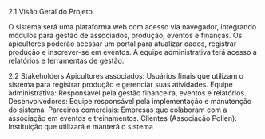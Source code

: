 2.1 Visão Geral do Projeto

O sistema será uma plataforma web com acesso via navegador, integrando módulos para gestão de associados, produção, eventos e finanças. Os apicultores poderão acessar um portal para atualizar dados, registrar produção e inscrever-se em eventos. A equipe administrativa terá acesso a relatórios e ferramentas de gestão.

2.2 Stakeholders
Apicultores associados: Usuários finais que utilizam o sistema para registrar produção e gerenciar suas atividades.
Equipe administrativa: Responsável pela gestão financeira, eventos e relatórios.
Desenvolvedores: Equipe responsável pela implementação e manutenção do sistema.
Parceiros comerciais: Empresas que colaboram com a associação em eventos e treinamentos.
Clientes (Associação Pollen): Instituição que utilizará e manterá o sistema
